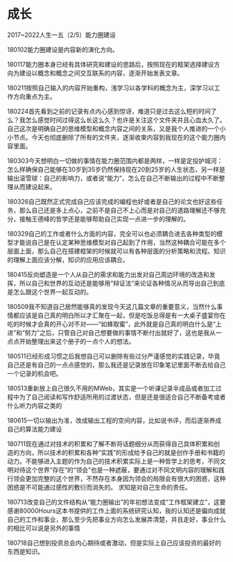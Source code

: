 # 成长

2017~2022人生一五（2/5）能力圈建设

180102能力圈建设是内容新的演化方向。

180117能力圈本身已经有具体研究和建设的思路后，按照现在的框架选择建设方向为建设以概念和概念之间交互联系的内容，逐渐开始发表文章。

180211按照自己输入的内容开始重构，浅学习以各学科的概念为主，深学习以工作方向重点为主。

180224首先看到之前的记录有点内心感到惊讶，难道只是过去这么短的时间了么？我怎么感觉时间过得这么长这么久？也许是关注这个文件夹并且心血太久了。自己这次是明确自己的思维模型和概念内容之间的关系，又是我个人推进的一个小小节点。今天也彻底删除了所有的文件夹，逐渐收束内容到我现在的这个能力圈内容里面。

180303今天想明白一切做的事情在能力圈范围内都是两样，一样是定投护城河：怎么样确保自己能够在30岁到35岁仍然保持现在20到25岁的人生状态，另一样是输出滚雪球：自己的影响力，或者说“能力”，怎么在自己不断输出的过程中不断整理从而建设起来。

180326自己既然正式完成自己应该完成的编程也好或者是自己的论文也好这些任务，那么自己还是多上点心，之前不是自己不上心而是对自己的道路理解还不够充分，接触王德峰的哲学还是能够帮助自己实现一点进一步的理解的。


180329自己的工作或者什么方面的内容，完全可以也必须耦合进去各种类型的模型才能说自己是在认定某种思维模型对自己起到了作用，当然这种耦合可能在多个层面上面，那么自己在搭建框架的时候就可以有各种层面的分析策略和流程。知识的理解上面应该分解，知识的应用应该耦合。

180415反向塑造是一个人从自己的需求和能力出发对自己周边环境的改造和发挥，所以自己和世界的互动还是能够用“辩证法”来论证各种情况从而导出自己到底是怎么跟这个世界一起互动的。

180509我不知道自己居然能够真的发现今天这几篇文章的重要意义，当然什么事情都应该是自己真的明白所以才汇聚在一起，但是吃饭总得是有一大桌子盛宴你在吃的时候才会真的开心对不对——“如蜂取蜜”，此外就是自己真的明白什么是“上进”和“努力”之后，只管自己对自己想要做的事情不断付出就好了，这也是我从一点点开始整理出来这个册子的一点个人的想法。

180511已经形成习惯之后我想自己可以删除有些过分严谨感觉的实践记录，毕竟自己还是有自己的一点点感觉的，那么我还是记录放在印象笔记里面不断去给自己一个记录的机会吧。

180513重新放上自己很久不用的MWeb，其实是一个听课记录半成品或者加工过程中为了自己阅读和写作舒适所用的过渡状态，但是还是很适合自己不断备考或者什么听力内容之类的

180615一切以输出为准，改成输出工程的空间内容，比如说书评，而后逐渐养成自己的算法能力建设

180711现在通过对技术的积累和了解不断将话题细分从而获得自己具体积累和创造的方向，所以技术的积累和各种“实践”的形成给予自己的就是创作手册和书籍的动力。不能够进入主题的作为自己的技术积累实际上是一种哲学上的思考，不同文明对待这个世界“存在”的“领会”也是一种遮蔽，要通过对不同文明内容的理解和践行领会更加完整的这个世界，不然存在本身因为领会的局限会有很大的困惑，这种困惑是不可能通过感性的敷衍而消失的。
求知是对自己生命的责任。

180713改变自己的文件结构从“能力圈输出”的年初想法变成“工作框架建立”，这要感谢80000Hours这本书提供的工作上面的系统研究认知，我的认知还是偏向成就自己的工作和事业，那么至少先把事业方向怎么发展弄清楚，并且走好，事业什么的相比可以说是另外的事情

180718自己想到投资总会内心期待或者激动，但是实际上自己应该投资的最好的东西是知识。

